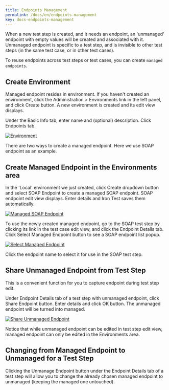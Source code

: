 ```yaml
---
title: Endpoints Management
permalink: /docs/en/endpoints-management
key: docs-endpoints-management
---
```

When a new test step is created, and it needs an endpoint, an 'unmanaged' endpoint with empty values will be created and associated with it. Unmanaged endpoint is specific to a test step, and is invisible to other test steps (in the same test case, or in other test cases).

To reuse endpoints across test steps or test cases, you can create `managed endpoints`.

## Create Environment
Managed endpoint resides in environment. If you haven't created an environment, click the Administration > Environments link in the left panel, and click Create button. A new environment is created and its edit view displays.
 
Under the Basic Info tab, enter name and (optional) description. Click Endpoints tab.

[![Environment](https://github.com/zheng-wang/irontest/blob/master/screenshots/env-mgmt/environment.png)](https://github.com/zheng-wang/irontest/blob/master/screenshots/env-mgmt/environment.png)

There are two ways to create a managed endpoint. Here we use SOAP endpoint as an example.

## Create Managed Endpoint in the Environments area
In the 'Local' environment we just created, click Create dropdown button and select SOAP Endpoint to create a managed SOAP endpoint. SOAP endpoint edit view displays. Enter details and Iron Test saves them automatically.

[![Managed SOAP Endpoint](https://github.com/zheng-wang/irontest/blob/master/screenshots/env-mgmt/managed-soap-endpoint.png)](https://github.com/zheng-wang/irontest/blob/master/screenshots/env-mgmt/managed-soap-endpoint.png)

To use the newly created managed endpoint, go to the SOAP test step by clicking its link in the test case edit view, and click the Endpoint Details tab. Click Select Managed Endpoint button to see a SOAP endpoint list popup. 

[![Select Managed Endpoint](https://github.com/zheng-wang/irontest/blob/master/screenshots/env-mgmt/select-managed-endpoint.png)](https://github.com/zheng-wang/irontest/blob/master/screenshots/env-mgmt/select-managed-endpoint.png)

Click the endpoint name to select it for use in the SOAP test step.

## Share Unmanaged Endpoint from Test Step
This is a convenient function for you to capture endpoint during test step edit.

Under Endpoint Details tab of a test step with unmanaged endpoint, click Share Endpoint button. Enter details and click OK button. The unmanaged endpoint will be turned into managed.

[![Share Unmanaged Endpoint](https://github.com/zheng-wang/irontest/blob/master/screenshots/env-mgmt/share-unmanaged-endpoint.png)](https://github.com/zheng-wang/irontest/blob/master/screenshots/env-mgmt/share-unmanaged-endpoint.png)

Notice that while unmanaged endpoint can be edited in test step edit view, managed endpoint can only be edited in the Environments area.

## Changing from Managed Endpoint to Unmanaged for a Test Step
Clicking the Unmanage Endpoint button under the Endpoint Details tab of a test step will allow you to change the already chosen managed endpoint to unmanaged (keeping the managed one untouched).
 